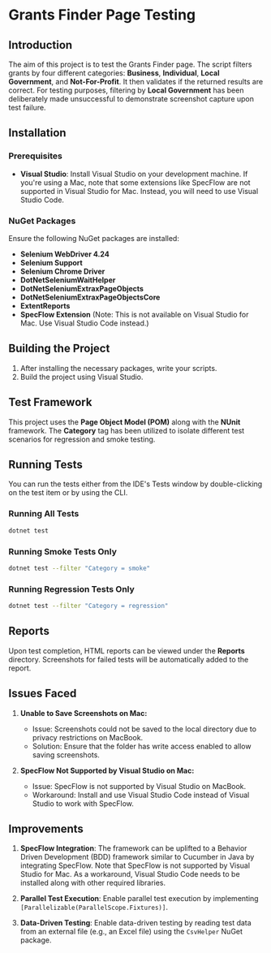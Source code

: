 
# Grants Finder Page Testing

## Introduction

The aim of this project is to test the Grants Finder page. The script filters grants by four different categories: **Business**, **Individual**, **Local Government**, and **Not-For-Profit**. It then validates if the returned results are correct. For testing purposes, filtering by **Local Government** has been deliberately made unsuccessful to demonstrate screenshot capture upon test failure.

## Installation

### Prerequisites

- **Visual Studio**: Install Visual Studio on your development machine. If you're using a Mac, note that some extensions like SpecFlow are not supported in Visual Studio for Mac. Instead, you will need to use Visual Studio Code.

### NuGet Packages

Ensure the following NuGet packages are installed:

- **Selenium WebDriver 4.24**
- **Selenium Support**
- **Selenium Chrome Driver**
- **DotNetSeleniumWaitHelper**
- **DotNetSeleniumExtraxPageObjects**
- **DotNetSeleniumExtraxPageObjectsCore**
- **ExtentReports**
- **SpecFlow Extension** (Note: This is not available on Visual Studio for Mac. Use Visual Studio Code instead.)

## Building the Project

1. After installing the necessary packages, write your scripts.
2. Build the project using Visual Studio.

## Test Framework

This project uses the **Page Object Model (POM)** along with the **NUnit** framework. The **Category** tag has been utilized to isolate different test scenarios for regression and smoke testing.

## Running Tests

You can run the tests either from the IDE's Tests window by double-clicking on the test item or by using the CLI.

### Running All Tests

```sh
dotnet test
```

### Running Smoke Tests Only

```sh
dotnet test --filter "Category = smoke"
```

### Running Regression Tests Only

```sh
dotnet test --filter "Category = regression"
```

## Reports

Upon test completion, HTML reports can be viewed under the **Reports** directory. Screenshots for failed tests will be automatically added to the report.

## Issues Faced

1. **Unable to Save Screenshots on Mac:** 
   - Issue: Screenshots could not be saved to the local directory due to privacy restrictions on MacBook.
   - Solution: Ensure that the folder has write access enabled to allow saving screenshots.

2. **SpecFlow Not Supported by Visual Studio on Mac:** 
   - Issue: SpecFlow is not supported by Visual Studio on MacBook.
   - Workaround: Install and use Visual Studio Code instead of Visual Studio to work with SpecFlow. 
   
## Improvements

1. **SpecFlow Integration**: The framework can be uplifted to a Behavior Driven Development (BDD) framework similar to Cucumber in Java by integrating SpecFlow. Note that SpecFlow is not supported by Visual Studio for Mac. As a workaround, Visual Studio Code needs to be installed along with other required libraries.
   
2. **Parallel Test Execution**: Enable parallel test execution by implementing `[Parallelizable(ParallelScope.Fixtures)]`.

3. **Data-Driven Testing**: Enable data-driven testing by reading test data from an external file (e.g., an Excel file) using the `CsvHelper` NuGet package.


